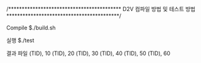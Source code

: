 /******************************************
      D2V 컴파일 방법 및 테스트 방법
******************************************/

Compile
$./build.sh

실행
$./test

결과 파일
(TID), 10
(TID), 20
(TID), 30
(TID), 40
(TID), 50
(TID), 60



